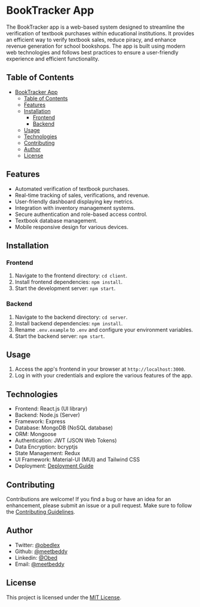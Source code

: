 # BookTracker App

The BookTracker app is a web-based system designed to streamline the verification of textbook purchases within educational institutions. It provides an efficient way to verify textbook sales, reduce piracy, and enhance revenue generation for school bookshops. The app is built using modern web technologies and follows best practices to ensure a user-friendly experience and efficient functionality.

## Table of Contents

- [BookTracker App](#booktracker-app)
  - [Table of Contents](#table-of-contents)
  - [Features](#features)
  - [Installation](#installation)
    - [Frontend](#frontend)
    - [Backend](#backend)
  - [Usage](#usage)
  - [Technologies](#technologies)
  - [Contributing](#contributing)
  - [Author](#author)
  - [License](#license)

## Features

- Automated verification of textbook purchases.
- Real-time tracking of sales, verifications, and revenue.
- User-friendly dashboard displaying key metrics.
- Integration with inventory management systems.
- Secure authentication and role-based access control.
- Textbook database management.
- Mobile responsive design for various devices.

## Installation

### Frontend

1. Navigate to the frontend directory: `cd client`.
2. Install frontend dependencies: `npm install`.
3. Start the development server: `npm start`.

### Backend

1. Navigate to the backend directory: `cd server`.
2. Install backend dependencies: `npm install`.
3. Rename `.env.example` to `.env` and configure your environment variables.
4. Start the backend server: `npm start`.

## Usage

1. Access the app's frontend in your browser at `http://localhost:3000`.
2. Log in with your credentials and explore the various features of the app.

## Technologies

- Frontend: React.js (UI library)
- Backend: Node.js (Server)
- Framework: Express
- Database: MongoDB (NoSQL database)
- ORM: Mongoose
- Authentication: JWT (JSON Web Tokens)
- Data Encryption: bcryptjs
- State Management: Redux
- UI Framework: Material-UI (MUI) and Tailwind CSS
- Deployment: [Deployment Guide](deployment.md)

## Contributing

Contributions are welcome! If you find a bug or have an idea for an enhancement, please submit an issue or a pull request. Make sure to follow the [Contributing Guidelines](CONTRIBUTING.md).

## Author

- Twitter: [@obedlex](https://twitter.com/obedlex)
- Github: [@meetbeddy](https://github.com/meetbeddy)
- Linkedin: [@Obed](https://www.linkedin.com/in/obed_okpala/)
- Email: [@meetbeddy](mailto:meetbeddy@gmail.com)

## License

This project is licensed under the [MIT License](LICENSE).
